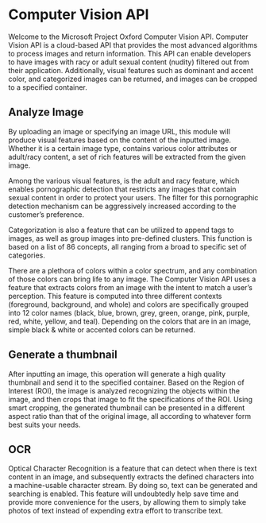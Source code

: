 <!-- 
NavPath: Computer Vision API
LinkLabel: Overview
Url: Computer-Vision-API/documentation
Weight: 100
-->

# Computer Vision API

Welcome to the Microsoft Project Oxford Computer Vision API.	Computer Vision API is a cloud-based API that provides the most advanced algorithms to process images and return information.	This API can enable developers to have images with racy or adult sexual content (nudity) filtered out from their application.	Additionally, visual features such as dominant and accent color, and categorized images can be returned, and images can be cropped to a specified container.  

## Analyze Image

By uploading an image or specifying an image URL, this module will produce visual features based on the content of the inputted image.		Whether it is a certain image type, contains various color attributes or adult/racy content, a set of rich features will be extracted from the given image.  	 

Among the various visual features, is the adult and racy feature, which enables pornographic detection that restricts any images that contain sexual content in order to protect your users.		The filter for this pornographic detection mechanism can be aggressively increased according to the customer’s preference. 	 

Categorization is also a feature that can be utilized to append tags to images, as well as group images into pre-defined clusters.		This function is based on a list of 86 concepts, all ranging from a broad to specific set of categories. 	 

There are a plethora of colors within a color spectrum, and any combination of those colors can bring life to any image.		The Computer Vision API uses a feature that extracts colors from an image with the intent to match a user’s perception.		This feature is computed into three different contexts (foreground, background, and whole) and colors are specifically grouped into 12 color names (black, blue, brown, grey, green, orange, pink, purple, red, white, yellow, and teal).		Depending on the colors that are in an image, simple black & white or accented colors can be returned.    

## Generate a thumbnail

After inputting an image, this operation will generate a high quality thumbnail and send it to the specified container.		Based on the Region of Interest (ROI), the image is analyzed recognizing the objects within the image, and then crops that image to fit the specifications of the ROI. Using smart cropping, the generated thumbnail can be presented in a different aspect ratio than that of the original image, all according to whatever form best suits your needs. 	 

## OCR

Optical Character Recognition is a feature that can detect when there is text content in an image, and subsequently extracts the defined characters into a machine-usable character stream.		By doing so, text can be generated and searching is enabled.		This feature will undoubtedly help save time and provide more convenience for the users, by allowing them to simply take photos of text instead of expending extra effort to transcribe text.
